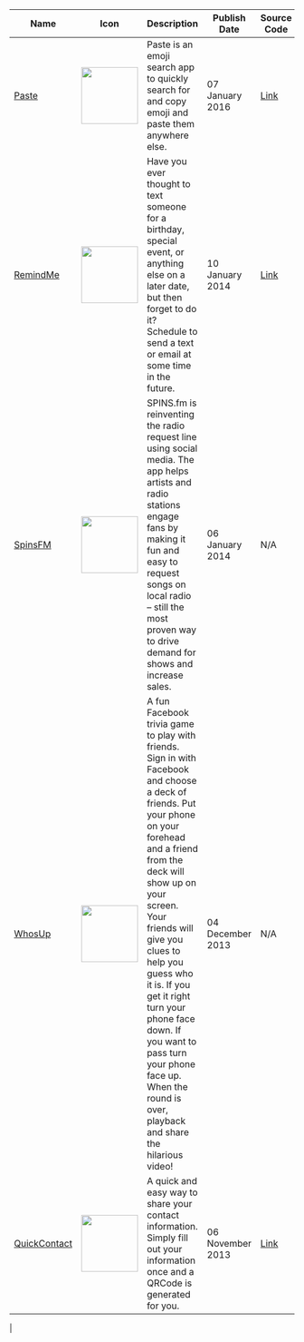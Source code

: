 | Name |  Icon | Description  | Publish Date | Source Code |
| ---- | ----- | ------------ |  ------------| ----------- |
| [Paste][1] | <img src="http://dasmersingh.com/img/paste.jpg" width=100> |  Paste is an emoji search app to quickly search for and copy emoji and paste them anywhere else. | 07 January 2016 | [Link][1a] |
| [RemindMe][2] | <img src="http://dasmersingh.com/img/rm.jpg" width=100> | Have you ever thought to text someone for a birthday, special event, or anything else on a later date, but then forget to do it? Schedule to send a text or email at some time in the future. | 10 January 2014 | [Link][2a] |
| [SpinsFM][3] | <img src="http://dasmersingh.com/img/sfm.jpg" width=100> | SPINS.fm is reinventing the radio request line using social media. The app helps artists and radio stations engage fans by making it fun and easy to request songs on local radio – still the most proven way to drive demand for shows and increase sales. | 06 January 2014 | N/A |
| [WhosUp][4] | <img src="http://dasmersingh.com/img/wu.jpg" width=100> | A fun Facebook trivia game to play with friends. Sign in with Facebook and choose a deck of friends. Put your phone on your forehead and a friend from the deck will show up on your screen. Your friends will give you clues to help you guess who it is. If you get it right turn your phone face down. If you want to pass turn your phone face up. When the round is over, playback and share the hilarious video! | 04 December 2013 | N/A |
| [QuickContact][5] | <img src="http://dasmersingh.com/img/qc.jpg" width=100> | A quick and easy way to share your contact information. Simply fill out your information once and a QRCode is generated for you. | 06 November 2013 | [Link][5a] |
| 

[1]: http://dasmercodes.tumblr.com/post/136823078917/stop-swiping-just-paste
[1a]: https://github.com/dasmer/Paste
[2]: http://dasmersingh.com/apps/remindme/
[2a]: https://github.com/dasmer/RemindMe
[3]: http://www.spins.fm/ios
[4]: https://itunes.apple.com/us/app/whosup/id767987314
[5]: https://itunes.apple.com/us/app/quickcontact-qrcode-scanner/id735849910
[5a]: https://github.com/dasmer/QuickContact

